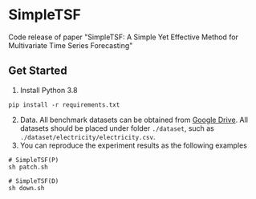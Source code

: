 # SimpleTSF
Code release of paper "SimpleTSF: A Simple Yet Effective Method for Multivariate Time Series Forecasting"

## Get Started

1. Install Python 3.8
```
pip install -r requirements.txt
```

2. Data. All benchmark datasets can be obtained from [Google Drive](https://drive.google.com/drive/folders/13Cg1KYOlzM5C7K8gK8NfC-F3EYxkM3D2). All datasets should be placed under folder `./dataset`, such as `./dataset/electricity/electricity.csv`.
3. You can reproduce the experiment results as the following examples
```
# SimpleTSF(P)
sh patch.sh

# SimpleTSF(D)
sh down.sh
```

